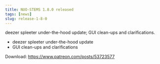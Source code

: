```yaml
---
title: NUO-STEMS 1.8.0 released
tags: [news]
slug: release-1-8-0
---
```


deezer spleeter under-the-hood update; GUI clean-ups and clarifications.

<!-- truncate -->

- deezer spleeter under-the-hood update
- GUI clean-ups and clarifications

Download: https://www.patreon.com/posts/53723577
